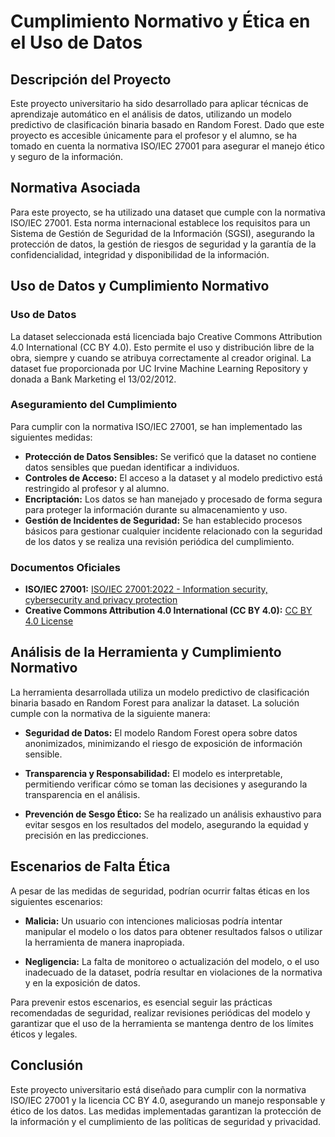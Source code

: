 # Cumplimiento Normativo y Ética en el Uso de Datos

## Descripción del Proyecto

Este proyecto universitario ha sido desarrollado para aplicar técnicas de aprendizaje automático en el análisis de datos, utilizando un modelo predictivo de clasificación binaria basado en Random Forest. Dado que este proyecto es accesible únicamente para el profesor y el alumno, se ha tomado en cuenta la normativa ISO/IEC 27001 para asegurar el manejo ético y seguro de la información.

## Normativa Asociada

Para este proyecto, se ha utilizado una dataset que cumple con la normativa ISO/IEC 27001. Esta norma internacional establece los requisitos para un Sistema de Gestión de Seguridad de la Información (SGSI), asegurando la protección de datos, la gestión de riesgos de seguridad y la garantía de la confidencialidad, integridad y disponibilidad de la información.

## Uso de Datos y Cumplimiento Normativo

### Uso de Datos

La dataset seleccionada está licenciada bajo Creative Commons Attribution 4.0 International (CC BY 4.0). Esto permite el uso y distribución libre de la obra, siempre y cuando se atribuya correctamente al creador original. La dataset fue proporcionada por UC Irvine Machine Learning Repository y donada a Bank Marketing el 13/02/2012.

### Aseguramiento del Cumplimiento

Para cumplir con la normativa ISO/IEC 27001, se han implementado las siguientes medidas:

- **Protección de Datos Sensibles:** Se verificó que la dataset no contiene datos sensibles que puedan identificar a individuos.
- **Controles de Acceso:** El acceso a la dataset y al modelo predictivo está restringido al profesor y al alumno.
- **Encriptación:** Los datos se han manejado y procesado de forma segura para proteger la información durante su almacenamiento y uso.
- **Gestión de Incidentes de Seguridad:** Se han establecido procesos básicos para gestionar cualquier incidente relacionado con la seguridad de los datos y se realiza una revisión periódica del cumplimiento.

### Documentos Oficiales

- **ISO/IEC 27001:** [ISO/IEC 27001:2022 - Information security, cybersecurity and privacy protection](https://www.iso.org/standard/82875.html)
- **Creative Commons Attribution 4.0 International (CC BY 4.0):** [CC BY 4.0 License](https://creativecommons.org/licenses/by/4.0/)

## Análisis de la Herramienta y Cumplimiento Normativo

La herramienta desarrollada utiliza un modelo predictivo de clasificación binaria basado en Random Forest para analizar la dataset. La solución cumple con la normativa de la siguiente manera:

- **Seguridad de Datos:** El modelo Random Forest opera sobre datos anonimizados, minimizando el riesgo de exposición de información sensible.
  
- **Transparencia y Responsabilidad:** El modelo es interpretable, permitiendo verificar cómo se toman las decisiones y asegurando la transparencia en el análisis.

- **Prevención de Sesgo Ético:** Se ha realizado un análisis exhaustivo para evitar sesgos en los resultados del modelo, asegurando la equidad y precisión en las predicciones.

## Escenarios de Falta Ética

A pesar de las medidas de seguridad, podrían ocurrir faltas éticas en los siguientes escenarios:

- **Malicia:** Un usuario con intenciones maliciosas podría intentar manipular el modelo o los datos para obtener resultados falsos o utilizar la herramienta de manera inapropiada.
  
- **Negligencia:** La falta de monitoreo o actualización del modelo, o el uso inadecuado de la dataset, podría resultar en violaciones de la normativa y en la exposición de datos.

Para prevenir estos escenarios, es esencial seguir las prácticas recomendadas de seguridad, realizar revisiones periódicas del modelo y garantizar que el uso de la herramienta se mantenga dentro de los límites éticos y legales.

## Conclusión

Este proyecto universitario está diseñado para cumplir con la normativa ISO/IEC 27001 y la licencia CC BY 4.0, asegurando un manejo responsable y ético de los datos. Las medidas implementadas garantizan la protección de la información y el cumplimiento de las políticas de seguridad y privacidad.
